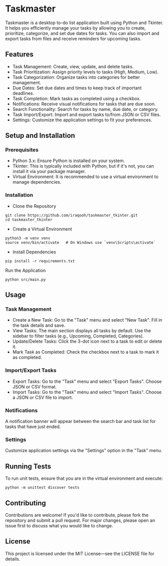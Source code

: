 # Taskmaster

Taskmaster is a desktop to-do list application built using Python and Tkinter. It helps you efficiently manage your tasks by allowing you to create, prioritize, categorize, and set due dates for tasks. You can also import and export tasks from files and receive reminders for upcoming tasks.

## Features

- Task Management: Create, view, update, and delete tasks.
- Task Prioritization: Assign priority levels to tasks (High, Medium, Low).
- Task Categorization: Organize tasks into categories for better management.
- Due Dates: Set due dates and times to keep track of important deadlines.
- Task Completion: Mark tasks as completed using a checkbox.
- Notifications: Receive visual notifications for tasks that are due soon.
- Search Functionality: Search for tasks by name, due date, or category.
- Task Import/Export: Import and export tasks to/from JSON or CSV files.
- Settings: Customize the application settings to fit your preferences.

## Setup and Installation

### Prerequisites
- Python 3.x: Ensure Python is installed on your system.
- Tkinter: This is typically included with Python, but if it's not, you can install it via your package manager.
- Virtual Environment: It is recommended to use a virtual environment to manage dependencies.

### Installation

- Clone the Repository
```
git clone https://github.com/iraqooh/taskmaster_tkinter.git
cd taskmaster_tkinter
```

- Create a Virtual Environment
```
python3 -m venv venv
source venv/bin/activate   # On Windows use `venv\Scripts\activate`
```

- Install Dependencies
```
pip install -r requirements.txt
```

Run the Application
```
python src/main.py
```

## Usage

### Task Management

- Create a New Task: Go to the "Task" menu and select "New Task". Fill in the task details and save.
- View Tasks: The main section displays all tasks by default. Use the sidebar to filter tasks (e.g., Upcoming, Completed, Categories).
- Update/Delete Tasks: Click the 3-dot icon next to a task to edit or delete it.
- Mark Task as Completed: Check the checkbox next to a task to mark it as completed.

### Import/Export Tasks

- Export Tasks: Go to the "Task" menu and select "Export Tasks". Choose JSON or CSV format.
- Import Tasks: Go to the "Task" menu and select "Import Tasks". Choose a JSON or CSV file to import.

### Notifications

A notification banner will appear between the search bar and task list for tasks that have just ended.

### Settings

Customize application settings via the "Settings" option in the "Task" menu.

## Running Tests

To run unit tests, ensure that you are in the virtual environment and execute:
```
python -m unittest discover tests
```

## Contributing

Contributions are welcome! If you'd like to contribute, please fork the repository and submit a pull request. For major changes, please open an issue first to discuss what you would like to change.

## License

This project is licensed under the MIT License—see the LICENSE file for details.
